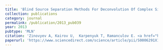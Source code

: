 ```yaml
---
title: 'Blind Source Separation Methods For Deconvolution Of Complex Signals In Cancer Biology'
collection: publications
category: journal
permalink: /publication/2013_pub039
year: 2013
pubtype: 'MLN'
citation: 'Zinovyev A, Kairov U,  Karpenyuk T, Ramanculov E. <a href="https://www.sciencedirect.com/science/article/pii/S0006291X12023741">Blind Source Separation Methods For Deconvolution Of Complex Signals In Cancer Biology</a>. 2013. <i>Biochemical and Biophysical Research Communications</i> 430(3), 1182-1187'
paperurl: 'https://www.sciencedirect.com/science/article/pii/S0006291X12023741'
---
```

